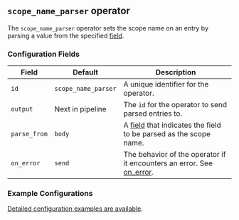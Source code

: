 ## `scope_name_parser` operator

The `scope_name_parser` operator sets the scope name on an entry by parsing a value from the specified [field](../types/field.md).

### Configuration Fields

| Field                    | Default             | Description |
| ---                      | ---                 | ---         |
| `id`                     | `scope_name_parser` | A unique identifier for the operator. |
| `output`                 | Next in pipeline    | The `id` for the operator to send parsed entries to. |
| `parse_from`             | `body`              | A [field](../types/field.md) that indicates the field to be parsed as the scope name. |
| `on_error`               | `send`              | The behavior of the operator if it encounters an error. See [on_error](../types/on_error.md). |


### Example Configurations

[Detailed configuration examples are available](../types/scope_name.md).
